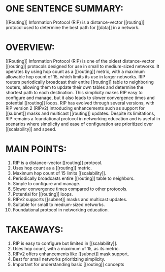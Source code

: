 # ONE SENTENCE SUMMARY:
[[Routing]] Information Protocol (RIP) is a distance-vector [[routing]] protocol used to determine the best path for [[data]] in a network.

# OVERVIEW:
[[Routing]] Information Protocol (RIP) is one of the oldest distance-vector [[routing]] protocols designed for use in small to medium-sized networks. It operates by using hop count as a [[routing]] metric, with a maximum allowable hop count of 15, which limits its use in larger networks. RIP routers periodically broadcast their entire [[routing]] table to neighboring routers, allowing them to update their own tables and determine the shortest path to each destination. This simplicity makes RIP easy to configure and manage, but it also leads to slower convergence times and potential [[routing]] loops. RIP has evolved through several versions, with RIP version 2 (RIPv2) introducing enhancements such as support for [[subnet]] masks and multicast [[routing]] updates. Despite its limitations, RIP remains a foundational protocol in networking education and is useful in scenarios where simplicity and ease of configuration are prioritized over [[scalability]] and speed.

# MAIN POINTS:
1. RIP is a distance-vector [[routing]] protocol.
2. Uses hop count as a [[routing]] metric.
3. Maximum hop count of 15 limits [[scalability]].
4. Periodically broadcasts entire [[routing]] table to neighbors.
5. Simple to configure and manage.
6. Slower convergence times compared to other protocols.
7. Potential for [[routing]] loops.
8. RIPv2 supports [[subnet]] masks and multicast updates.
9. Suitable for small to medium-sized networks.
10. Foundational protocol in networking education.

# TAKEAWAYS:
1. RIP is easy to configure but limited in [[scalability]].
2. Uses hop count, with a maximum of 15, as its metric.
3. RIPv2 offers enhancements like [[subnet]] mask support.
4. Best for small networks prioritizing simplicity.
5. Important for understanding basic [[routing]] concepts